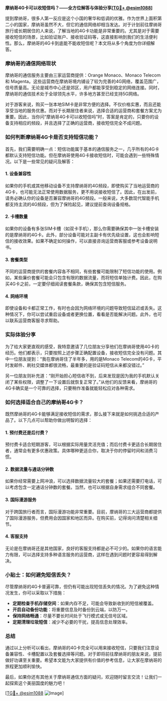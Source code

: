 **摩纳哥4G卡可以收短信吗？——全方位解答与体验分享[[TG💪+ @esim1088](https://t.me/s/esim1088)]**

提到摩纳哥，很多人第一反应是这个小国的奢华和低调的优雅。作为世界上面积第二小的国家，摩纳哥虽然不大，但它的通信网络却相当发达。对于计划前往摩纳哥旅行或长期居住的人来说，了解当地的4G卡功能是非常重要的。尤其是对于需要接收短信的场景，比如验证账户、接收验证码等，这直接影响到我们的生活便利性。那么，摩纳哥的4G卡到底能不能收短信呢？本文将从多个角度为你详细解答。

### 摩纳哥的通信网络现状

摩纳哥的通信服务主要由三家运营商提供：Orange Monaco、Monaco Telecom 和 Magenta。这些运营商在摩纳哥境内铺设了较为完善的4G网络，覆盖范围广，信号质量高。无论是城市中心还是郊区，用户都能享受到稳定的网络连接。同时，摩纳哥的通信技术处于全球领先水平，许多地方甚至已经支持5G网络。

对于游客来说，购买一张本地SIM卡是非常方便的选择。不仅价格实惠，而且还能享受当地的服务优惠。而对于长期居住者来说，选择合适的运营商和套餐方案尤为重要。因此，当你问“摩纳哥4G卡可以收短信吗”时，答案是肯定的，只要你的设备支持相应的频段，并且选择了正确的运营商，接收短信完全不成问题。

### 如何判断摩纳哥4G卡是否支持短信功能？

首先，我们需要明确一点：短信功能属于基本的通信服务之一，几乎所有的4G卡都默认支持短信功能。但在摩纳哥使用4G卡接收短信时，可能会遇到一些特殊情况。以下是一些常见的疑问及解答：

#### 1. 设备兼容性
如果你的手机或其他移动设备不支持摩纳哥的4G频段，即使购买了当地运营商的4G卡，也可能无法正常使用数据服务，更不用说接收短信了。因此，在出发前，请务必确认你的设备是否兼容摩纳哥的4G频段。一般来说，大多数现代智能手机都支持主流的4G频段，但为了保险起见，建议提前查询设备规格。

#### 2. 卡槽数量
如果你的设备有多张SIM卡槽（如双卡手机），那么你需要确保其中一张卡槽安装的是摩纳哥的4G卡。此外，部分设备可能对主副卡有优先级设置，这也会影响短信的接收效果。如果不确定如何操作，可以直接咨询运营商客服或参考设备说明书。

#### 3. 套餐类型
不同的运营商提供的套餐内容各不相同，有些套餐可能限制了短信功能的使用。例如，某些廉价套餐可能会只包含有限的数据流量，而将短信单独计费。因此，在购买4G卡之前，一定要仔细阅读套餐条款，确保其包含短信服务。

#### 4. 网络环境
即使设备和卡都正常工作，有时也会因为网络环境的问题导致短信延迟或丢失。这种情况下，你可以尝试重启设备或者更换位置，看看是否能解决问题。此外，也可以联系运营商客服寻求帮助。

### 实际体验分享

为了给大家更直观的感受，我特意邀请了几位朋友分享他们在摩纳哥使用4G卡的经历。他们都表示，只要按照上述步骤正确配置设备，接收短信完全没有问题。其中一位朋友提到：“我在摩纳哥住了半年多，用的是Monaco Telecom的4G卡，平时发邮件、刷社交媒体都很流畅，最重要的是验证码短信从来都没错过。”

另一位朋友则补充道：“刚开始担心短信收不到，后来发现是因为我的手机默认关闭了某些权限，调整了一下设置后就恢复正常了。”从他们的反馈来看，摩纳哥的4G卡确实是一个可靠的选择，只要稍作准备就能轻松应对各种需求。

### 如何选择适合自己的摩纳哥4G卡？

既然摩纳哥的4G卡能够满足接收短信的需求，那么接下来就是如何挑选合适的产品了。以下几点可以帮助你做出明智的选择：

#### 1. 预付费还是后付费？
预付费卡适合短期游客，可以根据实际用量灵活充值；而后付费卡更适合长期居住者，通常会有更多优惠政策。具体哪种更适合你，取决于你的停留时间和消费习惯。

#### 2. 数据流量与通话分钟数
如果你经常需要上网冲浪，可以选择数据流量较大的套餐；如果还需要打电话，可以考虑包含一定通话分钟数的套餐。当然，也可以根据自身需求组合不同套餐。

#### 3. 国际漫游服务
对于跨国旅行者而言，国际漫游功能非常重要。目前，摩纳哥的三大运营商都提供了国际漫游服务，但费用会因国家和地区而异。在购买前，记得询问清楚相关细节。

#### 4. 客服支持
无论是在摩纳哥还是其他国家，良好的客服支持都是必不可少的。如果你的语言能力有限，可以选择支持多种语言服务的运营商，这样在遇到问题时更容易得到解决。

### 小贴士：如何避免短信丢失？

尽管摩纳哥的4G卡普遍可靠，但仍有可能出现短信丢失的情况。为了避免这种情况发生，你可以采取以下措施：

- **定期检查手机存储空间**：如果内存不足，可能会导致新收到的短信被覆盖。
- **开启自动备份功能**：将重要信息及时备份到云端，以防万一。
- **保持网络畅通**：尽量不要长时间处于飞行模式或无信号区域。
- **定期清理垃圾短信**：减少不必要的干扰，提高信息处理效率。

### 总结

通过以上分析可以看出，摩纳哥的4G卡完全可以用来接收短信，只要我们注意设备兼容性、卡槽配置以及套餐选择等问题。对于即将前往摩纳哥的朋友来说，提前做好功课至关重要。希望本文能为大家提供有价值的参考信息，让大家在摩纳哥的旅程更加顺利愉快。

最后，如果你还有其他关于摩纳哥通信方面的疑问，欢迎随时留言交流！让我们一起探索这个美丽国度的魅力吧！

[[TG💪+ @esim1088](https://t.me/s/esim1088) ![Image](https://i.postimg.cc/4NQfJmqS/Snipaste-2025-05-13-00-14-12.png)]